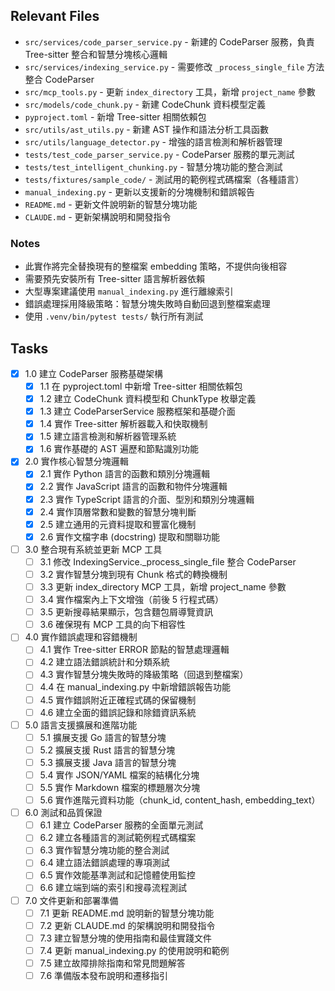 ## Relevant Files

- `src/services/code_parser_service.py` - 新建的 CodeParser 服務，負責 Tree-sitter 整合和智慧分塊核心邏輯
- `src/services/indexing_service.py` - 需要修改 `_process_single_file` 方法整合 CodeParser
- `src/mcp_tools.py` - 更新 `index_directory` 工具，新增 `project_name` 參數
- `src/models/code_chunk.py` - 新建 CodeChunk 資料模型定義
- `pyproject.toml` - 新增 Tree-sitter 相關依賴包
- `src/utils/ast_utils.py` - 新建 AST 操作和語法分析工具函數
- `src/utils/language_detector.py` - 增強的語言檢測和解析器管理
- `tests/test_code_parser_service.py` - CodeParser 服務的單元測試
- `tests/test_intelligent_chunking.py` - 智慧分塊功能的整合測試
- `tests/fixtures/sample_code/` - 測試用的範例程式碼檔案（各種語言）
- `manual_indexing.py` - 更新以支援新的分塊機制和錯誤報告
- `README.md` - 更新文件說明新的智慧分塊功能
- `CLAUDE.md` - 更新架構說明和開發指令

### Notes

- 此實作將完全替換現有的整檔案 embedding 策略，不提供向後相容
- 需要預先安裝所有 Tree-sitter 語言解析器依賴
- 大型專案建議使用 `manual_indexing.py` 進行離線索引
- 錯誤處理採用降級策略：智慧分塊失敗時自動回退到整檔案處理
- 使用 `.venv/bin/pytest tests/` 執行所有測試

## Tasks

- [x] 1.0 建立 CodeParser 服務基礎架構
  - [x] 1.1 在 pyproject.toml 中新增 Tree-sitter 相關依賴包
  - [x] 1.2 建立 CodeChunk 資料模型和 ChunkType 枚舉定義
  - [x] 1.3 建立 CodeParserService 服務框架和基礎介面
  - [x] 1.4 實作 Tree-sitter 解析器載入和快取機制
  - [x] 1.5 建立語言檢測和解析器管理系統
  - [x] 1.6 實作基礎的 AST 遍歷和節點識別功能

- [x] 2.0 實作核心智慧分塊邏輯
  - [x] 2.1 實作 Python 語言的函數和類別分塊邏輯
  - [x] 2.2 實作 JavaScript 語言的函數和物件分塊邏輯
  - [x] 2.3 實作 TypeScript 語言的介面、型別和類別分塊邏輯
  - [x] 2.4 實作頂層常數和變數的智慧分塊判斷
  - [x] 2.5 建立通用的元資料提取和豐富化機制
  - [x] 2.6 實作文檔字串 (docstring) 提取和關聯功能

- [ ] 3.0 整合現有系統並更新 MCP 工具
  - [ ] 3.1 修改 IndexingService._process_single_file 整合 CodeParser
  - [ ] 3.2 實作智慧分塊到現有 Chunk 格式的轉換機制
  - [ ] 3.3 更新 index_directory MCP 工具，新增 project_name 參數
  - [ ] 3.4 實作檔案內上下文增強（前後 5 行程式碼）
  - [ ] 3.5 更新搜尋結果顯示，包含麵包屑導覽資訊
  - [ ] 3.6 確保現有 MCP 工具的向下相容性

- [ ] 4.0 實作錯誤處理和容錯機制
  - [ ] 4.1 實作 Tree-sitter ERROR 節點的智慧處理邏輯
  - [ ] 4.2 建立語法錯誤統計和分類系統
  - [ ] 4.3 實作智慧分塊失敗時的降級策略（回退到整檔案）
  - [ ] 4.4 在 manual_indexing.py 中新增錯誤報告功能
  - [ ] 4.5 實作錯誤附近正確程式碼的保留機制
  - [ ] 4.6 建立全面的錯誤記錄和除錯資訊系統

- [ ] 5.0 語言支援擴展和進階功能
  - [ ] 5.1 擴展支援 Go 語言的智慧分塊
  - [ ] 5.2 擴展支援 Rust 語言的智慧分塊
  - [ ] 5.3 擴展支援 Java 語言的智慧分塊
  - [ ] 5.4 實作 JSON/YAML 檔案的結構化分塊
  - [ ] 5.5 實作 Markdown 檔案的標題層次分塊
  - [ ] 5.6 實作進階元資料功能（chunk_id, content_hash, embedding_text）

- [ ] 6.0 測試和品質保證
  - [ ] 6.1 建立 CodeParser 服務的全面單元測試
  - [ ] 6.2 建立各種語言的測試範例程式碼檔案
  - [ ] 6.3 實作智慧分塊功能的整合測試
  - [ ] 6.4 建立語法錯誤處理的專項測試
  - [ ] 6.5 實作效能基準測試和記憶體使用監控
  - [ ] 6.6 建立端到端的索引和搜尋流程測試

- [ ] 7.0 文件更新和部署準備
  - [ ] 7.1 更新 README.md 說明新的智慧分塊功能
  - [ ] 7.2 更新 CLAUDE.md 的架構說明和開發指令
  - [ ] 7.3 建立智慧分塊的使用指南和最佳實踐文件
  - [ ] 7.4 更新 manual_indexing.py 的使用說明和範例
  - [ ] 7.5 建立故障排除指南和常見問題解答
  - [ ] 7.6 準備版本發布說明和遷移指引